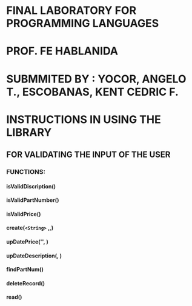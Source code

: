 # FINAL LABORATORY FOR PROGRAMMING LANGUAGES
# PROF. FE HABLANIDA
#
# SUBMMITED BY : YOCOR, ANGELO T., ESCOBANAS, KENT CEDRIC F.

# INSTRUCTIONS IN USING THE LIBRARY
## FOR VALIDATING THE INPUT OF THE USER

### FUNCTIONS:
#### isValidDiscription(<String>) <Boolean>
#### isValidPartNumber(<String>) <Boolean>
#### isValidPrice(<String>) <Boolean>
#### create(`<String>` <String>,<String>,<String>)
#### upDatePrice('<String>', <String>)
#### upDateDescription(<String>, <String>) <Boolean>
#### findPartNum(<String>) <Boolean>
#### deleteRecord(<String>) <Boolean>
#### read()